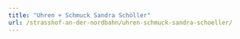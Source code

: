 ```yaml
---
title: "Uhren + Schmuck Sandra Schöller"
url: /strasshof-an-der-nordbahn/uhren-schmuck-sandra-schoeller/
---
```

